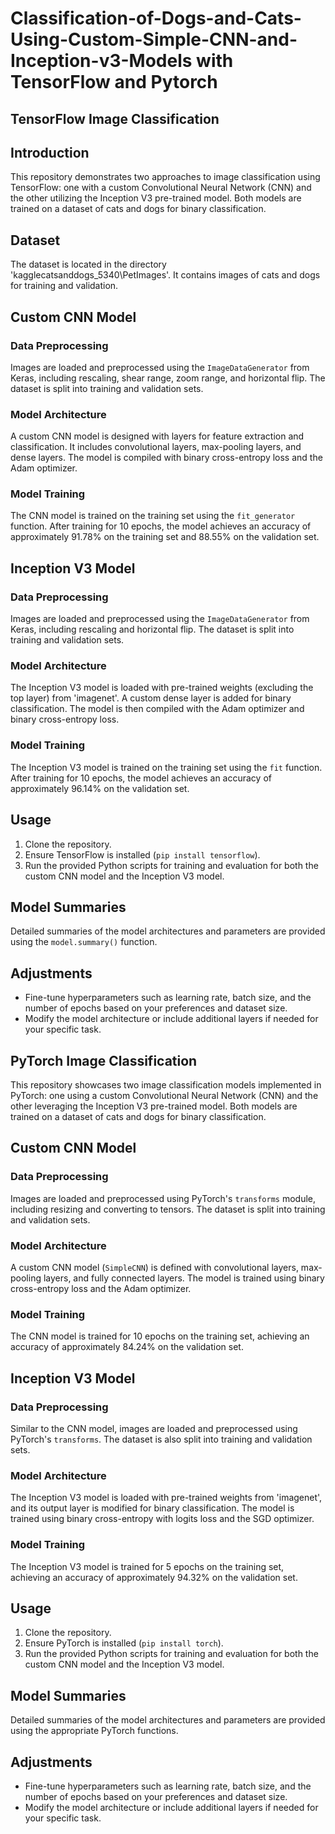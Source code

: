 # Classification-of-Dogs-and-Cats-Using-Custom-Simple-CNN-and-Inception-v3-Models with TensorFlow and Pytorch


## TensorFlow Image Classification

## Introduction
This repository demonstrates two approaches to image classification using TensorFlow: one with a custom Convolutional Neural Network (CNN) and the other utilizing the Inception V3 pre-trained model. Both models are trained on a dataset of cats and dogs for binary classification.

## Dataset
The dataset is located in the directory 'kagglecatsanddogs_5340\PetImages'. It contains images of cats and dogs for training and validation.

## Custom CNN Model
### Data Preprocessing
Images are loaded and preprocessed using the `ImageDataGenerator` from Keras, including rescaling, shear range, zoom range, and horizontal flip. The dataset is split into training and validation sets.

### Model Architecture
A custom CNN model is designed with layers for feature extraction and classification. It includes convolutional layers, max-pooling layers, and dense layers. The model is compiled with binary cross-entropy loss and the Adam optimizer.

### Model Training
The CNN model is trained on the training set using the `fit_generator` function. After training for 10 epochs, the model achieves an accuracy of approximately 91.78% on the training set and 88.55% on the validation set.

## Inception V3 Model
### Data Preprocessing
Images are loaded and preprocessed using the `ImageDataGenerator` from Keras, including rescaling and horizontal flip. The dataset is split into training and validation sets.

### Model Architecture
The Inception V3 model is loaded with pre-trained weights (excluding the top layer) from 'imagenet'. A custom dense layer is added for binary classification. The model is then compiled with the Adam optimizer and binary cross-entropy loss.

### Model Training
The Inception V3 model is trained on the training set using the `fit` function. After training for 10 epochs, the model achieves an accuracy of approximately 96.14% on the validation set.

## Usage
1. Clone the repository.
2. Ensure TensorFlow is installed (`pip install tensorflow`).
3. Run the provided Python scripts for training and evaluation for both the custom CNN model and the Inception V3 model.

## Model Summaries
Detailed summaries of the model architectures and parameters are provided using the `model.summary()` function.

## Adjustments
- Fine-tune hyperparameters such as learning rate, batch size, and the number of epochs based on your preferences and dataset size.
- Modify the model architecture or include additional layers if needed for your specific task.



## PyTorch Image Classification

This repository showcases two image classification models implemented in PyTorch: one using a custom Convolutional Neural Network (CNN) and the other leveraging the Inception V3 pre-trained model. Both models are trained on a dataset of cats and dogs for binary classification.

## Custom CNN Model
### Data Preprocessing
Images are loaded and preprocessed using PyTorch's `transforms` module, including resizing and converting to tensors. The dataset is split into training and validation sets.

### Model Architecture
A custom CNN model (`SimpleCNN`) is defined with convolutional layers, max-pooling layers, and fully connected layers. The model is trained using binary cross-entropy loss and the Adam optimizer.

### Model Training
The CNN model is trained for 10 epochs on the training set, achieving an accuracy of approximately 84.24% on the validation set.

## Inception V3 Model
### Data Preprocessing
Similar to the CNN model, images are loaded and preprocessed using PyTorch's `transforms`. The dataset is also split into training and validation sets.

### Model Architecture
The Inception V3 model is loaded with pre-trained weights from 'imagenet', and its output layer is modified for binary classification. The model is trained using binary cross-entropy with logits loss and the SGD optimizer.

### Model Training
The Inception V3 model is trained for 5 epochs on the training set, achieving an accuracy of approximately 94.32% on the validation set.

## Usage
1. Clone the repository.
2. Ensure PyTorch is installed (`pip install torch`).
3. Run the provided Python scripts for training and evaluation for both the custom CNN model and the Inception V3 model.

## Model Summaries
Detailed summaries of the model architectures and parameters are provided using the appropriate PyTorch functions.

## Adjustments
- Fine-tune hyperparameters such as learning rate, batch size, and the number of epochs based on your preferences and dataset size.
- Modify the model architecture or include additional layers if needed for your specific task.

